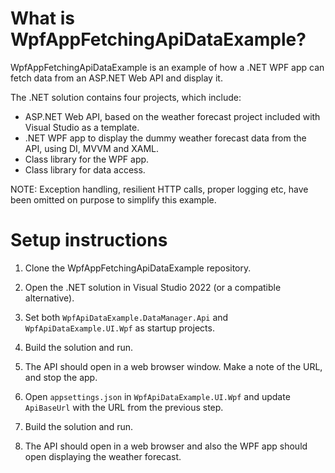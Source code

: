 # What is WpfAppFetchingApiDataExample?
WpfAppFetchingApiDataExample is an example of how a .NET WPF app can fetch data from an ASP.NET Web API and display it.

The .NET solution contains four projects, which include:
- ASP.NET Web API, based on the weather forecast project included with Visual Studio as a template.
- .NET WPF app to display the dummy weather forecast data from the API, using DI, MVVM and XAML.
- Class library for the WPF app.
- Class library for data access.

NOTE: Exception handling, resilient HTTP calls, proper logging etc, have been omitted on purpose to simplify this example.

# Setup instructions
1) Clone the WpfAppFetchingApiDataExample repository.

2) Open the .NET solution in Visual Studio 2022 (or a compatible alternative).

3) Set both `WpfApiDataExample.DataManager.Api` and `WpfApiDataExample.UI.Wpf` as startup projects.

4) Build the solution and run.

5) The API should open in a web browser window.  Make a note of the URL, and stop the app.

6) Open `appsettings.json` in `WpfApiDataExample.UI.Wpf` and update `ApiBaseUrl` with the URL from the previous step.

7) Build the solution and run.

8) The API should open in a web browser and also the WPF app should open displaying the weather forecast.
